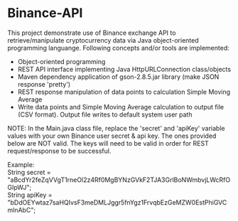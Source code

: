 # Binance-API
This project demonstrate use of Binance exchange API to retrieve/manipulate cryptocurrency data via Java object-oriented programming languange.  Following concepts and/or tools are implemented:

- Object-oriented programming
- REST API interface implementing Java HttpURLConnection class/objects
- Maven dependency application of gson-2.8.5.jar library (make JSON response 'pretty')
- REST response manipulation of data points to calculation Simple Moving Average
- Write data points and Simple Moving Average calculation to output file (CSV format).  Output file writes to default system user path

NOTE: In the Main.java class file, replace the 'secret' and 'apiKey' variable values with your own Binance user secret & api key.  The ones provided below are NOT valid.  The keys will need to be valid in order for REST request/response to be successful.

Example: <br />
String secret = "aBcdYr2feZqVVgT1rneOl2z4Rf0MgBYNzGVkF2TJA3GrlBoNWmbvjLWcRfOGIpWJ"; <br />
String apiKey = "bDdOEYwtaz7saHQIvsF3meDMLJggr5fnYgz1FrvqbEzGeMZW0EstPhiGVCmlnAbC"; <br />
